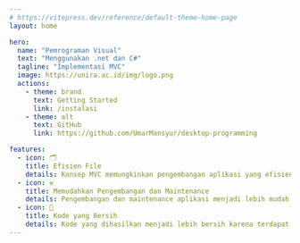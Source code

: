 ```yaml
---
# https://vitepress.dev/reference/default-theme-home-page
layout: home

hero:
  name: "Pemrograman Visual"
  text: "Menggunakan .net dan C#"
  tagline: "Implementasi MVC"
  image: https://unira.ac.id/img/logo.png
  actions:
    - theme: brand
      text: Getting Started
      link: /instalasi
    - theme: alt
      text: GitHub
      link: https://github.com/UmarMansyur/desktop-programming

features:
  - icon: 🗂️
    title: Efisien File
    details: Konsep MVC memungkinkan pengembangan aplikasi yang efisien dalam hal file.
  - icon: ⚒️
    title: Memudahkan Pengembangan dan Maintenance
    details: Pengembangan dan maintenance aplikasi menjadi lebih mudah karena terdapat pemisahan antara tampilan, logika, dan data.
  - icon: 🧹
    title: Kode yang Bersih
    details: Kode yang dihasilkan menjadi lebih bersih karena terdapat pemisahan antara tampilan, logika, dan data.
---
```


